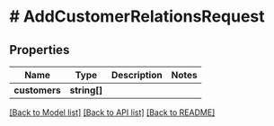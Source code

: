 # # AddCustomerRelationsRequest

## Properties

Name | Type | Description | Notes
------------ | ------------- | ------------- | -------------
**customers** | **string[]** |  |

[[Back to Model list]](../../README.md#models) [[Back to API list]](../../README.md#endpoints) [[Back to README]](../../README.md)
